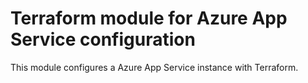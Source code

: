 # Terraform module for Azure App Service configuration

This module configures a Azure App Service instance with Terraform.
